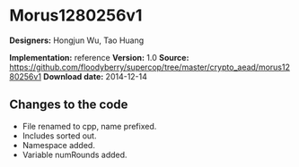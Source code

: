 # Morus1280256v1

**Designers:** Hongjun Wu, Tao Huang

**Implementation:** reference
**Version:** 1.0
**Source:** https://github.com/floodyberry/supercop/tree/master/crypto_aead/morus1280256v1
**Download date:** 2014-12-14

## Changes to the code

* File renamed to cpp, name prefixed.
* Includes sorted out.
* Namespace added.
* Variable numRounds added.
